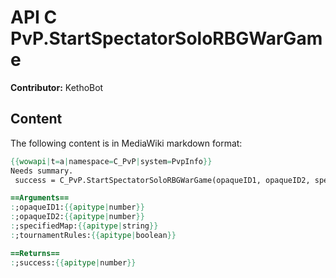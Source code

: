 # API C PvP.StartSpectatorSoloRBGWarGame

**Contributor:** KethoBot

## Content

The following content is in MediaWiki markdown format:

```mediawiki
{{wowapi|t=a|namespace=C_PvP|system=PvpInfo}}
Needs summary.
 success = C_PvP.StartSpectatorSoloRBGWarGame(opaqueID1, opaqueID2, specifiedMap, tournamentRules)

==Arguments==
:;opaqueID1:{{apitype|number}}
:;opaqueID2:{{apitype|number}}
:;specifiedMap:{{apitype|string}}
:;tournamentRules:{{apitype|boolean}}

==Returns==
:;success:{{apitype|number}}
```